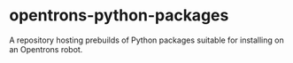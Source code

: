 # opentrons-python-packages
A repository hosting prebuilds of Python packages suitable for installing on an Opentrons robot.
